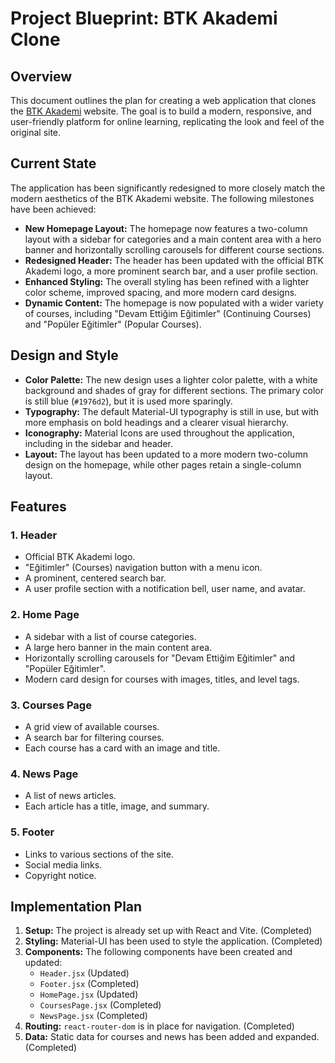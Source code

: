 # Project Blueprint: BTK Akademi Clone

## Overview

This document outlines the plan for creating a web application that clones the [BTK Akademi](https://www.btkakademi.gov.tr/) website. The goal is to build a modern, responsive, and user-friendly platform for online learning, replicating the look and feel of the original site.

## Current State

The application has been significantly redesigned to more closely match the modern aesthetics of the BTK Akademi website. The following milestones have been achieved:

*   **New Homepage Layout:** The homepage now features a two-column layout with a sidebar for categories and a main content area with a hero banner and horizontally scrolling carousels for different course sections.
*   **Redesigned Header:** The header has been updated with the official BTK Akademi logo, a more prominent search bar, and a user profile section.
*   **Enhanced Styling:** The overall styling has been refined with a lighter color scheme, improved spacing, and more modern card designs.
*   **Dynamic Content:** The homepage is now populated with a wider variety of courses, including "Devam Ettiğim Eğitimler" (Continuing Courses) and "Popüler Eğitimler" (Popular Courses).

## Design and Style

*   **Color Palette:** The new design uses a lighter color palette, with a white background and shades of gray for different sections. The primary color is still blue (`#1976d2`), but it is used more sparingly.
*   **Typography:** The default Material-UI typography is still in use, but with more emphasis on bold headings and a clearer visual hierarchy.
*   **Iconography:** Material Icons are used throughout the application, including in the sidebar and header.
*   **Layout:** The layout has been updated to a more modern two-column design on the homepage, while other pages retain a single-column layout.

## Features

### 1. Header
*   Official BTK Akademi logo.
*   "Eğitimler" (Courses) navigation button with a menu icon.
*   A prominent, centered search bar.
*   A user profile section with a notification bell, user name, and avatar.

### 2. Home Page
*   A sidebar with a list of course categories.
*   A large hero banner in the main content area.
*   Horizontally scrolling carousels for "Devam Ettiğim Eğitimler" and "Popüler Eğitimler".
*   Modern card design for courses with images, titles, and level tags.

### 3. Courses Page
*   A grid view of available courses.
*   A search bar for filtering courses.
*   Each course has a card with an image and title.

### 4. News Page
*   A list of news articles.
*   Each article has a title, image, and summary.

### 5. Footer
*   Links to various sections of the site.
*   Social media links.
*   Copyright notice.

## Implementation Plan

1.  **Setup:** The project is already set up with React and Vite. (Completed)
2.  **Styling:** Material-UI has been used to style the application. (Completed)
3.  **Components:** The following components have been created and updated:
    *   `Header.jsx` (Updated)
    *   `Footer.jsx` (Completed)
    *   `HomePage.jsx` (Updated)
    *   `CoursesPage.jsx` (Completed)
    *   `NewsPage.jsx` (Completed)
4.  **Routing:** `react-router-dom` is in place for navigation. (Completed)
5.  **Data:** Static data for courses and news has been added and expanded. (Completed)
